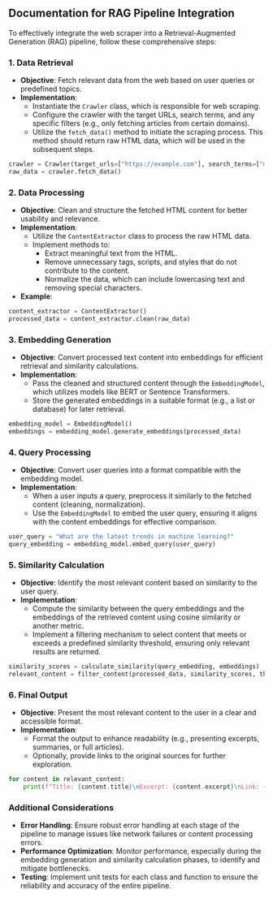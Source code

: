 ## Documentation for RAG Pipeline Integration

To effectively integrate the web scraper into a Retrieval-Augmented Generation (RAG) pipeline, follow these comprehensive steps:

### 1. Data Retrieval
- **Objective**: Fetch relevant data from the web based on user queries or predefined topics.
- **Implementation**:
  - Instantiate the `Crawler` class, which is responsible for web scraping.
  - Configure the crawler with the target URLs, search terms, and any specific filters (e.g., only fetching articles from certain domains).
  - Utilize the `fetch_data()` method to initiate the scraping process. This method should return raw HTML data, which will be used in the subsequent steps.
  
```python
crawler = Crawler(target_urls=["https://example.com"], search_terms=["machine learning"])
raw_data = crawler.fetch_data()
```

### 2. Data Processing
- **Objective**: Clean and structure the fetched HTML content for better usability and relevance.
- **Implementation**:
  - Utilize the `ContentExtractor` class to process the raw HTML data.
  - Implement methods to:
    - Extract meaningful text from the HTML.
    - Remove unnecessary tags, scripts, and styles that do not contribute to the content.
    - Normalize the data, which can include lowercasing text and removing special characters.
- **Example**:
```python
content_extractor = ContentExtractor()
processed_data = content_extractor.clean(raw_data)
```

### 3. Embedding Generation
- **Objective**: Convert processed text content into embeddings for efficient retrieval and similarity calculations.
- **Implementation**:
  - Pass the cleaned and structured content through the `EmbeddingModel`, which utilizes models like BERT or Sentence Transformers.
  - Store the generated embeddings in a suitable format (e.g., a list or database) for later retrieval.
  
```python
embedding_model = EmbeddingModel()
embeddings = embedding_model.generate_embeddings(processed_data)
```

### 4. Query Processing
- **Objective**: Convert user queries into a format compatible with the embedding model.
- **Implementation**:
  - When a user inputs a query, preprocess it similarly to the fetched content (cleaning, normalization).
  - Use the `EmbeddingModel` to embed the user query, ensuring it aligns with the content embeddings for effective comparison.
  
```python
user_query = "What are the latest trends in machine learning?"
query_embedding = embedding_model.embed_query(user_query)
```

### 5. Similarity Calculation
- **Objective**: Identify the most relevant content based on similarity to the user query.
- **Implementation**:
  - Compute the similarity between the query embeddings and the embeddings of the retrieved content using cosine similarity or another metric.
  - Implement a filtering mechanism to select content that meets or exceeds a predefined similarity threshold, ensuring only relevant results are returned.
  
```python
similarity_scores = calculate_similarity(query_embedding, embeddings)
relevant_content = filter_content(processed_data, similarity_scores, threshold=0.75)
```

### 6. Final Output
- **Objective**: Present the most relevant content to the user in a clear and accessible format.
- **Implementation**:
  - Format the output to enhance readability (e.g., presenting excerpts, summaries, or full articles).
  - Optionally, provide links to the original sources for further exploration.
  
```python
for content in relevant_content:
    print(f"Title: {content.title}\nExcerpt: {content.excerpt}\nLink: {content.url}\n")
```

### Additional Considerations
- **Error Handling**: Ensure robust error handling at each stage of the pipeline to manage issues like network failures or content processing errors.
- **Performance Optimization**: Monitor performance, especially during the embedding generation and similarity calculation phases, to identify and mitigate bottlenecks.
- **Testing**: Implement unit tests for each class and function to ensure the reliability and accuracy of the entire pipeline.
